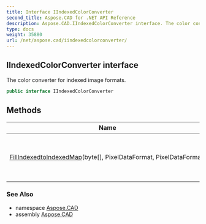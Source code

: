 ```yaml
---
title: Interface IIndexedColorConverter
second_title: Aspose.CAD for .NET API Reference
description: Aspose.CAD.IIndexedColorConverter interface. The color converter for indexed image formats
type: docs
weight: 35880
url: /net/aspose.cad/iindexedcolorconverter/
---
```

## IIndexedColorConverter interface

The color converter for indexed image formats.

```csharp
public interface IIndexedColorConverter
```

## Methods

| Name | Description |
| --- | --- |
| [FillIndexedtoIndexedMap](../../aspose.cad/iindexedcolorconverter/fillindexedtoindexedmap/)(byte[], PixelDataFormat, PixelDataFormat) | Fills the indexed to indexed image conversion map. |

### See Also

* namespace [Aspose.CAD](../../aspose.cad/)
* assembly [Aspose.CAD](../../)



